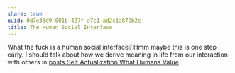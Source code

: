 ```yaml
---
share: true
uuid: 0d7e33d9-001b-427f-a7c1-ad2c1a872b2c
title: The Human Social Interface
---
```


What the fuck is a human social interface? Hmm maybe this is one step early. I should talk about how we derive meaning in life from our interaction with others in [posts.Self Actualization.What Humans Value](/f91229f0-4d0f-46d1-b754-4f775e256bab).
